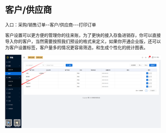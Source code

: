 # 客户/供应商

入口：采购/销售订单--客户/供应商---打印订单

客户设置可以更方便的管理你的往来账，为了更快的接入存鱼进销存，你可以直接导入你的客户，当然需要按照我们预设的格式来定义，如果你开通企业版，还可以为客户设置标签，客户量多的情况更容易筛选，和生成个性化的统计图表。

![PNG](..\image\订单管理\07-客户供应商01.jpg)



